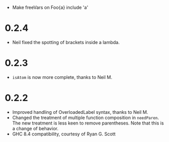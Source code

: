  - Make freeVars on Foo{a} include 'a'
# 0.2.4
 - Neil fixed the spotting of brackets inside a lambda.
# 0.2.3
 - `isAtom` is now more complete, thanks to Neil M.
# 0.2.2
 - Improved handling of OverloadedLabel syntax, thanks to Neil M.
 - Changed the treatment of multiple function composition in `needParen`.
    The new treatment is less keen to remove parentheses.
    Note that this is a change of behavior.
 - GHC 8.4 compatibility, courtesy of Ryan G. Scott
